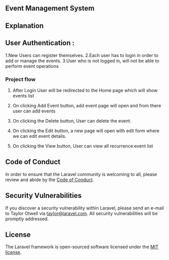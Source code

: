 

## Event Management System 

## Explanation

## User Authentication : 

1.New Users can register themselves.
2.Each user has to login in order to add or manage the events.
3.User who is not logged in, will not be able to perform event operations



### Project flow

1. After Login User will be redirected to the Home page which will show events list

 

2. On clicking Add Event button, add event page will open and from there user can add events
 

3. On clicking the Delete button, User can delete the event.
4. On clicking the Edit button, a new page will open with edit form where we can edit event details.
 

5. On clicking the View button, User can view all recurrence event list
 





## Code of Conduct

In order to ensure that the Laravel community is welcoming to all, please review and abide by the [Code of Conduct](https://laravel.com/docs/contributions#code-of-conduct).

## Security Vulnerabilities

If you discover a security vulnerability within Laravel, please send an e-mail to Taylor Otwell via [taylor@laravel.com](mailto:taylor@laravel.com). All security vulnerabilities will be promptly addressed.

## License

The Laravel framework is open-sourced software licensed under the [MIT license](https://opensource.org/licenses/MIT).
